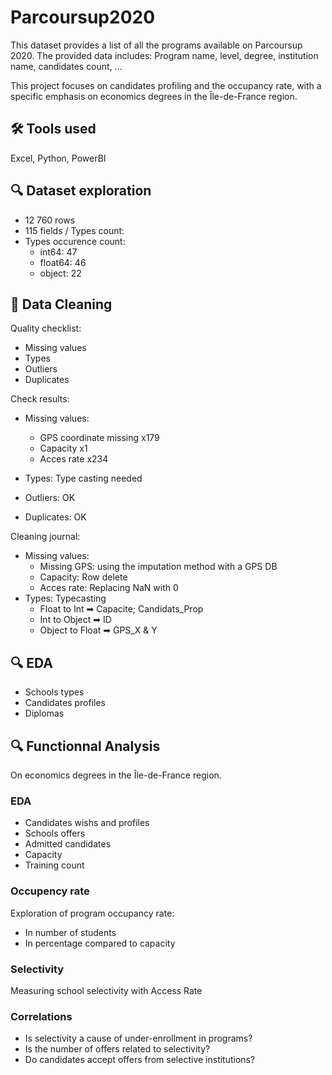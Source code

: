 # Parcoursup2020


This dataset provides a list of all the programs available on Parcoursup 2020.
The provided data includes: Program name, level, degree, institution name, candidates count, ...

This project focuses on candidates profiling and the occupancy rate, with a specific emphasis on economics degrees in the Île-de-France region.

## 🛠 Tools used 
Excel, Python, PowerBI

## 🔍 Dataset exploration 

- 12 760 rows
- 115 fields / Types count: 
- Types occurence count:
  - int64:      47
  - float64:    46
  - object:     22

## 🎡 Data Cleaning
Quality checklist:
- Missing values
- Types
- Outliers
- Duplicates

Check results:
- Missing values: 
  - GPS coordinate missing x179
  - Capacity x1
  - Acces rate x234

- Types: Type casting needed
- Outliers: OK
- Duplicates: OK

Cleaning journal:
- Missing values:
  - Missing GPS: using the imputation method with a GPS DB
  - Capacity: Row delete
  - Acces rate: Replacing NaN with 0
- Types:
Typecasting
  - Float to Int ➡ Capacite; Candidats_Prop
  - Int to Object ➡ ID
  - Object to Float ➡ GPS_X & Y

## 🔍 EDA

- Schools types
- Candidates profiles
- Diplomas


## 🔍 Functionnal Analysis

On economics degrees in the Île-de-France region.

### EDA
- Candidates wishs and profiles
- Schools offers
- Admitted candidates
- Capacity
- Training count

### Occupency rate
Exploration of program occupancy rate:
- In number of students
- In percentage compared to capacity

### Selectivity
Measuring school selectivity with Access Rate

### Correlations

- Is selectivity a cause of under-enrollment in programs?
- Is the number of offers related to selectivity?
- Do candidates accept offers from selective institutions?
